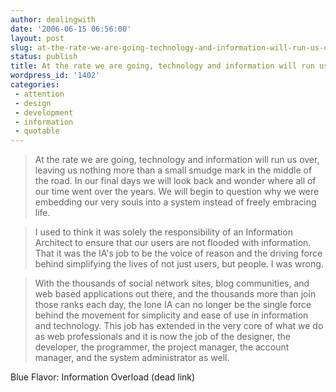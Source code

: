 ```yaml
---
author: dealingwith
date: '2006-06-15 06:56:00'
layout: post
slug: at-the-rate-we-are-going-technology-and-information-will-run-us-over
status: publish
title: At the rate we are going, technology and information will run us over...
wordpress_id: '1402'
categories:
 - attention
 - design
 - development
 - information
 - quotable
---
```


> At the rate we are going, technology and information will run us over,
leaving us nothing more than a small smudge mark in the middle of the road. In
our final days we will look back and wonder where all of our time went over
the years. We will begin to question why we were embedding our very souls into
a system instead of freely embracing life.

> I used to think it was solely the responsibility of an Information Architect
to ensure that our users are not flooded with information. That it was the
IA's job to be the voice of reason and the driving force behind simplifying
the lives of not just users, but people. I was wrong.

> With the thousands of social network sites, blog communities, and web based
applications out there, and the thousands more than join those ranks each day,
the lone IA can no longer be the single force behind the movement for
simplicity and ease of use in information and technology. This job has
extended in the very core of what we do as web professionals and it is now the
job of the designer, the developer, the programmer, the project manager, the
account manager, and the system administrator as well.

Blue Flavor: <a class="dead">Information Overload (dead link)</a>
